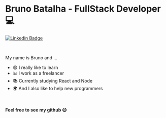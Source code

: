 # Bruno Batalha - FullStack Developer💻

[![Linkedin Badge](https://img.shields.io/badge/-LinkedIn-blue?style=flat-square&logo=Linkedin&logoColor=white&link=https://www.linkedin.com/in/bruno-batalha-/)](https://www.linkedin.com/in/bruno-batalha-/)

<br>

My name is Bruno and ...

 - 😄 I really like to learn
 - 📊 I work as a freelancer
 - 📚 Currently studying React and Node
 - 🌍 And I also like to help new programmers

<br>

**Feel free to see my github 😉**
